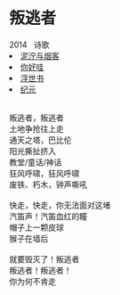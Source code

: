 # 叛逃者

<nav class="navbar">
  <div class="navbar__inner">
    <div class="navbar__items">
      <span class="badge badge--info">2014</span>&nbsp;&nbsp;
      <span class="badge badge--primary">诗歌</span>
    </div>
    <div class="navbar__items navbar__items--right">
      <li class="pills__item pills__item--active"><a href="/docs/Collection/stuck_in_cloud">泥泞与烟客</a></li>
      <li class="pills__item"><a href="/docs/Collection/how_you_doing">你好哇</a></li>
      <li class="pills__item"><a href="/docs/Collection/ukiyoe">浮世书</a></li>
      <li class="pills__item"><a href="/docs/Collection/anno">纪元</a></li>
    </div>
  </div>
</nav><br />

<div class="card-demo">
  <div class="card">
    <div class="card__body">
      <p>
        叛逃者，叛逃者<br />土地争抢往上走<br />通天之塔，巴比伦<br />阳光撕扯挤入<br />教堂/童话/神话<br />狂风呼啸，狂风呼啸<br />废铁、朽木，钟声嘶吼<br /><br />快走，快走，你无法面对这堵<br />汽笛声！汽笛血红的瞳<br />帽子上一颗皮球<br />猴子在墙后<br /><br />就要毁灭了！叛逃者<br />叛逃者！叛逃者！<br />你为何不肯走
      </p>
    </div>
  </div>
</div><br />